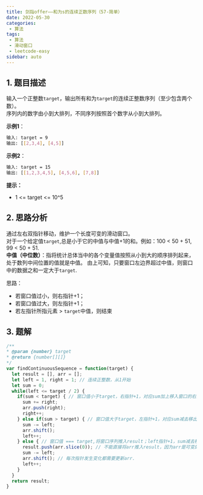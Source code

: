 ```yaml
---
title: 剑指offer——和为s的连续正数序列（57-简单）
date: 2022-05-30
categories:
 - 算法
tags:
 - 算法
 - 滑动窗口
 - leetcode-easy
sidebar: auto
--- 
```


## 1. 题目描述
输入一个正整数`target`，输出所有和为`target`的连续正整数序列（至少包含两个数）。  
序列内的数字由小到大排列，不同序列按照首个数字从小到大排列。  

**示例1**：  
```bash
输入: target = 9
输出: [[2,3,4], [4,5]]
```  

**示例2**：  
```bash
输入: target = 15
输出: [[1,2,3,4,5], [4,5,6], [7,8]]
```  

**提示：**   
- 1 <= target <= 10^5

## 2. 思路分析
通过左右双指针移动，维护一个长度可变的滑动窗口。  
对于一个给定值`target`,总是小于它的中值与中值+1的和。例如：100 < 50 + 51, 99 < 50 + 51.  
**中值（中位数）**：指将统计总体当中的各个变量值按照从小到大的顺序排列起来，处于数列中间位置的值就是中值。
由上可知，只要窗口左边界超过中值，则窗口中的数据之和一定大于`target`.    

思路：    
- 若窗口值过小，则右指针+1；  
- 若窗口值过大，则左指针+1；
- 若左指针所指元素 > `target`中值，则结束

## 3. 题解  
```js
/**
* @param {number} target
* @return {number[][]} 
*/
var findContinuousSequence = function(target) {
  let result = [], arr = [];
  let left = 1, right = 1; // 连续正整数，从1开始
  let sum = 0;
  while(left <= target / 2) {
    if(sum < target) { // 窗口值小于target，右指针+1，对应sum加上移入窗口的右元素值
      sum += right;
      arr.push(right);
      right++;
    } else if(sum > target) { // 窗口值大于target，左指针+1，对应sum减去移出窗口的左元素值
      sum -= left;
      arr.shift();
      left++;
    } else { // 窗口值 === target,将窗口序列推入result；left指针+1，sum减去移出窗口的左元素，继续寻找新的窗口
      result.push(arr.slice(0)); // 不能直接将arr推入result，因为arr是可变的，需要推入arr的副本
      sum -= left;
      arr.shift(); // 每次指针发生变化都需要更新arr.
      left++;
    }
  }
  return result;
}
```